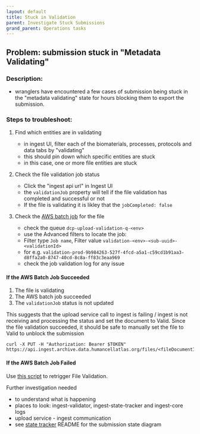 ```yaml
---
layout: default
title: Stuck in Validation
parent: Investigate Stuck Submissions
grand_parent: Operations tasks
---
```


## Problem: submission stuck in "Metadata Validating"

### Description:
- wranglers have encountered a few cases of submission being stuck in the "metadata validating" state for hours blocking them to export the submission. 

### Steps to troubleshoot:
1. Find which entities are in validating
    - in ingest UI, filter each of the biomaterials, processes, protocols and data tabs by "validating"
    - this should pin down which specific entities are stuck
    - in this case, one or more file entities are stuck

1. Check the file validation job status
    - Click the "ingest api url" in Ingest UI
    - the `validationJob` property will tell if the file validation has completed and successful or not
    - If the file is validating it is likley that the `jobCompleted: false`

1. Check the [AWS batch job](https://console.aws.amazon.com/batch/home) for the file
    - check the queue `dcp-upload-validation-q-<env>`
    - use the Advanced filters to locate the job: 
    - Filter type `Job name`, Filter value `validation-<env>-<sub-uuid>-<validationId>` 
    - for e.g. `validation-prod-9b984263-527f-4fcd-a5a1-c59cd1b91aa3-d8ffa2a0-8747-40cd-8c8a-ff83c3eaa969`
    - check the job validation log for any issue

#### If the AWS Batch Job Succeeded 
1. The file is validating
2. The AWS batch job succeeded
3. The `validationJob` status is not updated

This suggests that the upload service call to ingest is failing / ingest is not receiving and processing the status and set the document to Valid.
Since the file validation succeeded, it should be safe to manually set the file to Valid to unblock the submission

```shell
curl -X PUT -H "Authorization: Bearer $TOKEN" https://api.ingest.archive.data.humancellatlas.org/files/<fileDocumentId>/validEvent
```

#### If the AWS Batch Job Failed
Use [this script](https://github.com/ebi-ait/hca-ebi-dev-team/tree/master/scripts/retrigger_file_validation) to retrigger File Validation.

Further investigation needed
- to understand what is happening
- places to look: ingest-validator, ingest-state-tracker and ingest-core logs
- upload service - ingest communication
- see [state tracker](https://github.com/ebi-ait/ingest-state-tracking) README for the submission state diagram

